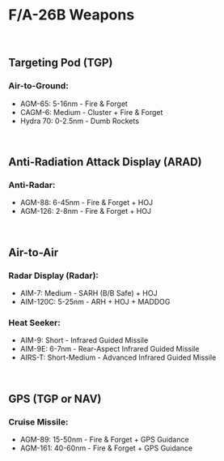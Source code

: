 # F/A-26B Weapons

<br>

## **Targeting Pod (TGP)**

### **Air-to-Ground:**

-   AGM-65: 5-16nm - Fire & Forget
-   CAGM-6: Medium - Cluster + Fire & Forget
-   Hydra 70: 0-2.5nm - Dumb Rockets

<br>

## **Anti-Radiation Attack Display (ARAD)**

### **Anti-Radar:**

-   AGM-88: 6-45nm - Fire & Forget + HOJ
-   AGM-126: 2-8nm - Fire & Forget + HOJ

<br>

## **Air-to-Air**

### **Radar Display (Radar):**

-   AIM-7: Medium - SARH (B/B Safe) + HOJ
-   AIM-120C: 5-25nm - ARH + HOJ + MADDOG

### **Heat Seeker:**

-   AIM-9: Short - Infrared Guided Missile
-   AIM-9E: 6-7nm - Rear-Aspect Infrared Guided Missile
-   AIRS-T: Short-Medium - Advanced Infrared Guided Missile

<br>

## **GPS (TGP or NAV)**

### **Cruise Missile:**

-   AGM-89: 15-50nm - Fire & Forget + GPS Guidance
-   AGM-161: 40-60nm - Fire & Forget + GPS Guidance

<br>

